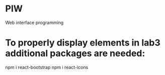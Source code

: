 # PIW

Web interface programming

# To properly display elements in lab3 additional packages are needed:

npm i react-bootstrap
npm i react-icons
